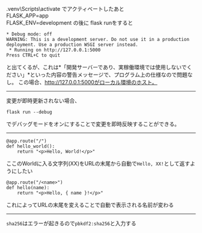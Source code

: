  .venv\Scripts\activate でアクティベートしたあと  
FLASK_APP=app  
FLASK_ENV=development の後に
flask runをすると
```
* Debug mode: off
WARNING: This is a development server. Do not use it in a production deployment. Use a production WSGI server instead.
 * Running on http://127.0.0.1:5000
Press CTRL+C to quit
```
と出てくるが、これは*「開発サーバーであり、実稼働環境では使用しないでください」*といった内容の警告メッセージで、プログラム上の仕様なので問題なし。
この場合、http://127.0.0.1:5000がローカル環境のホスト。

---

変更が即時更新されない場合、
```
flask run --debug
```
でデバッグモードをオンにすることで変更を即時反映することができる。

---

```
@app.route("/")
def hello_world():
    return "<p>Hello, World!</p>"
```
ここのWorldに入る文字列(XX)をURLの末尾から自動で`Hello, XX!`として返すようにしたい

```
@app.route("/<name>")
def hello(name):
    return "<p>Hello, { name }!</p>"
```
これによってURLの末尾を変えることで自動で表示される名前が変わる

---
`sha256`はエラーが起きるので`pbkdf2:sha256`と入力する
